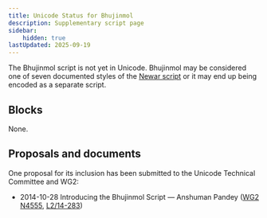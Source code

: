 ```yaml
---
title: Unicode Status for Bhujinmol
description: Supplementary script page
sidebar:
    hidden: true
lastUpdated: 2025-09-19
---
```


The Bhujinmol script is not yet in Unicode. Bhujinmol may be considered one of seven documented styles of the [Newar script](/scrlang/scripts/newa) or it may end up being encoded as a separate script.

## Blocks

None.

## Proposals and documents

One proposal for its inclusion has been submitted to the Unicode Technical Committee and WG2:
- 2014-10-28 Introducing the Bhujinmol Script — Anshuman Pandey ([WG2 N4555](https://www.unicode.org/wg2/docs/n4555.pdf), [L2/14-283](http://www.unicode.org/cgi-bin/GetMatchingDocs.pl?L2/14-283))
